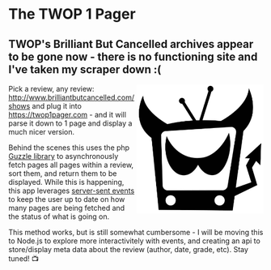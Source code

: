 # The TWOP 1 Pager

## TWOP's Brilliant But Cancelled archives appear to be gone now - there is no functioning site and I've taken my scraper down :(

<img align="right" src="src/static/img/twop-24.png" width="250">

Pick a review, any review: http://www.brilliantbutcancelled.com/shows and plug it into https://twop1pager.com - and it will parse it down to 1 page and display a much nicer version. 

Behind the scenes this uses the php [Guzzle library](https://docs.guzzlephp.org/en/stable/) to asynchronously fetch pages all pages within a review, sort them, and return them to be displayed. While this is happening, this app leverages [server-sent events](https://developer.mozilla.org/en-US/docs/Web/API/Server-sent_events/Using_server-sent_events) to keep the user up to date on how many pages are being fetched and the status of what is going on. 

This method works, but is still somewhat cumbersome - I will be moving this to Node.js to explore more interactivitely with events, and creating an api to store/display meta data about the review (author, date, grade, etc). Stay tuned! 📺
